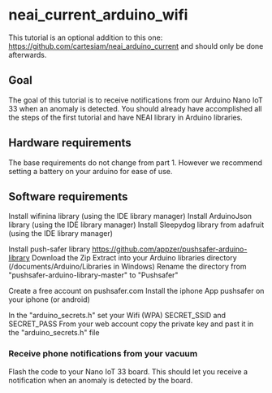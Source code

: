 # neai_current_arduino_wifi
This tutorial is an optional addition to this one: https://github.com/cartesiam/neai_arduino_current and should only be done afterwards.

## Goal
The goal of this tutorial is to receive notifications from our Arduino Nano IoT 33 when an anomaly is detected.
You should already have accomplished all the steps of the first tutorial and have NEAI library in Arduino libraries.

## Hardware requirements
The base requirements do not change from part 1. However we recommend setting a battery on your arduino for ease of use. 

## Software requirements
Install wifinina library (using the IDE library manager)
Install ArduinoJson library (using the IDE library manager)
Install Sleepydog library from adafruit (using the IDE library manager)

Install push-safer library
https://github.com/appzer/pushsafer-arduino-library
Download the Zip
Extract into your Arduino libraries directory (/documents/Arduino/Libraries in Windows)
Rename the directory from "pushsafer-arduino-library-master" to "Pushsafer"

Create a free account on pushsafer.com
Install the iphone App pushsafer on your iphone (or android)

In the "arduino_secrets.h" set your Wifi (WPA)
SECRET_SSID and SECRET_PASS
From your web account copy the private key and past it in the "arduino_secrets.h" file

### Receive phone notifications from your vacuum
Flash the code to your Nano IoT 33 board. This should let you receive a notification when an anomaly is detected by the board. 
